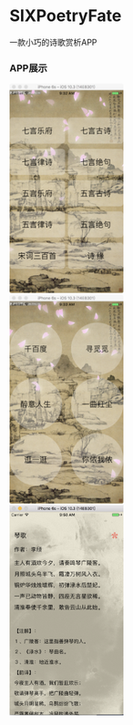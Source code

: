 # SIXPoetryFate
一款小巧的诗歌赏析APP


<h3>APP展示</h3>

<div>
<img src="./images/home_right.png" width=200></img>
</div>

<div>
<img src="./images/home_left.png" width=200></img>
</div>

<div>
<img src="./images/poetry.png" width=200></img>
</div>
